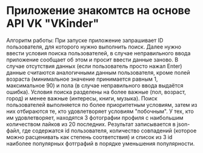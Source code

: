 # Приложение знакомтсв на основе API VK "VKinder"

Алгоритм работы:
При запуске приложение запрашивает ID пользователя, для которого нужно выполнить поиск. Далее нужно ввести условия поиска пользователей, в
случае неправильного ввода приложение сообщает об этом и просит ввести данные заново. В случае отсутствия данных (если пользователь просто
нажал Enter) данные считаются аналогичными данным пользователя, кроме полей возраста (минимальное значение принимается равным 1,
максимальное 90) и пола (в случае неправильного ввода выдаётся ошибка). Условия поиска разделены на более важные (пол, возраст, город) и
менее важные (интересы, книги, музыка). Поиск пользователей выполняется по более приоритетным условиям, затем из них отбираются те, кто
удовлетворяет условиям "побочным". У тех, кто им удовлетворяет, находятся 3 фотографии профиля с наибольшим количеством лайков из 20
последних. Результат записывается в json-файл, где содержатся id пользователя, количество совпадений (которое можно расценивать как 
степень соответствия) и список из 3 id наиболее популярных фотграфий в порядке уменьшения популярности.

